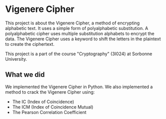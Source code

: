 # Vigenere Cipher

This project is about the Vigenere Cipher, a method of encrypting alphabetic text. It uses a simple form of polyalphabetic substitution. A polyalphabetic cipher uses multiple substitution alphabets to encrypt the data. The Vigenere Cipher uses a keyword to shift the letters in the plaintext to create the ciphertext.

This project is a part of the course "Cryptography" (3I024) at Sorbonne University.

## What we did

We implemented the Vigenere Cipher in Python. We also implemented a method to crack the Vigenere Cipher using:
 - The IC (Index of Coincidence)
 - The ICM (Index of Coincidence Mutual)
 - The Pearson Correlation Coefficient